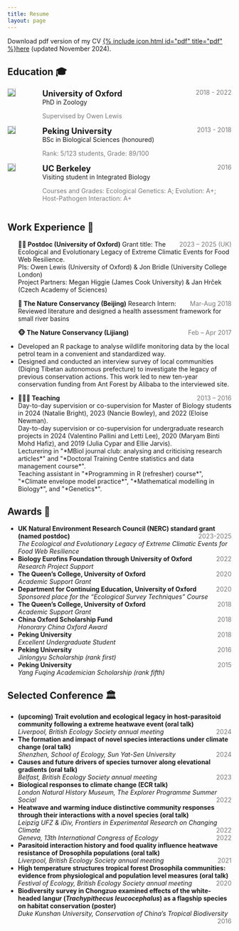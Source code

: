 ```yaml
---
title: Resume
layout: page
---
```


Download pdf version of my CV [{% include icon.html id="pdf" title="pdf" %}here](https://github.com/Jinlinc/jinlinc.github.io/raw/master/CV_Jinlin_Chen_2024Nov_online.pdf) (updated November 2024).

## Education 🎓

<!-- PhD -->
<div style="display:flex;">

  <div style="flex:0.5; padding-right:5%">
    <img src="{{ site.url }}/imgs/resume-icons/oxford.png" style="align:left; border: 1px solid #d3d3d3; border-style: outset;">
  </div>

  <div style="flex:4;">
    <p style="margin:0px">
      <b style="font-size: 130%;">University of Oxford</b>
      <span style="float:right; color:#7a7a7a;">2018 - 2022 </span>
    </p>
    PhD in Zoology <br>
    <p style="color:#7a7a7a">
      Supervised by Owen Lewis
    </p>
  </div>

</div>


<!-- BSc -->
<div style="display:flex;">

  <div style="flex:0.5; padding-right:5%">
    <img src="{{ site.url }}/imgs/resume-icons/pku.png" style="align:left; border: 1px solid #d3d3d3; border-style: outset;">
  </div>

  <div style="flex:4;">
    <p style="margin:0px">
      <b style="font-size: 130%;">Peking University</b>
      <span style="float:right; color:#7a7a7a;">2013 - 2018</span>
    </p>
    BSc in Biological Sciences (honoured)<br>
    <p style="color:#7a7a7a">
      Rank: 5/123 students, Grade: 89/100
    </p>
  </div>

</div>


<!-- Visiting student -->
<div style="display:flex;">

  <div style="flex:0.5; padding-right:5%">
    <img src="{{ site.url }}/imgs/resume-icons/berkeley.png" style="align:left; border: 1px solid #d3d3d3; border-style: outset;">
  </div>

  <div style="flex:4;">
    <p style="margin:0px">
      <b style="font-size: 130%;">UC Berkeley</b>
      <span style="float:right; color:#7a7a7a;">2016 </span>
    </p>
     Visiting student in Integrated Biology <br>
    <p style="color:#7a7a7a">
    Courses and Grades: Ecological Genetics: A; Evolution: A+; Host-Pathogen Interaction: A+
    </p>
  </div>

</div>


## Work Experience 💫
<ul>
<!-- 
<li><b>Oxford University Sport Team</b></li>
    Volleyball (Women’s 1st team player; captain of 2020-2021)
    <span style="float:right; color:#7a7a7a;">2018-</span> <br>
    Table Tennis (Women’s 1st team player)
    <span style="float:right; color:#7a7a7a;">2020-</span> <br>
-->

<b>👩‍🔬 Postdoc (University of Oxford)</b>
<span style="float:right; color:#7a7a7a;">2023 – 2025 (UK)</span>
    Grant title: The Ecological and Evolutionary Legacy of Extreme Climatic Events for Food Web Resilience. <br>
    PIs: Owen Lewis (University of Oxford) & Jon Bridle (University College London) <br>
    Project Partners: Megan Higgie (James Cook University) & Jan Hrček (Czech Academy of Sciences) <br>
    
<b>🌊 The Nature Conservancy (Beijing)</b>
<span style="float:right; color:#7a7a7a;">Mar-Aug 2018</span>
    Research Intern: Reviewed literature and designed a health assessment framework for small river basins <br>

<b>🐵 The Nature Conservancy (Lijiang)</b>
<span style="float:right; color:#7a7a7a;">Feb – Apr 2017</span>
    <li>Developed an R package to analyse wildlife monitoring data by the local petrol team in a convenient and standardized way. <br></li>
    <li>Designed and conducted an interview survey of local communities (Diqing Tibetan autonomous prefecture) to investigate the legacy of previous conservation actions. This work led to new ten-year conservation funding from Ant Forest by Alibaba to the interviewed site. <br></li>

<li>
    <b>👩🏻‍🏫 Teaching</b>
    <span style="float:right; color:#7a7a7a;">2013 – 2016</span>
</li>
    Day-to-day supervision or co-supervision for Master of Biology students in 2024 (Natalie Bright), 2023 (Nancie Bowley), and 2022 (Eloise Newman).<br>
    Day-to-day supervision or co-supervision for undergraduate research projects in 2024 (Valentino Pallini and Letti Lee), 2020 (Maryam Binti Mohd Hafiz), and 2019 (Julia Cypar and Ellie Jarvis).<br>
    Lecturering in "*MBiol journal club: analysing and criticising research articles*" and "*Doctoral Training Centre statistics and data management course*". <br>
    Teaching assistant in "*Programming in R (refresher) course*", "*Climate envelope model practice*", "*Mathematical modelling in Biology*", and "*Genetics*". <br>

</ul>


## Awards 🌟
<ul>
  <li>
    <b>UK Natural Environment Research Council (NERC) standard grant (named postdoc)</b>
    <span style="float:right; color:#7a7a7a;">2023-2025</span> <br>
    <i>The Ecological and Evolutionary Legacy of Extreme Climatic Events for Food Web Resilience</i>
  </li>

  <li>
    <b>Biology Eurofins Foundation through University of Oxford </b>
    <span style="float:right; color:#7a7a7a;">2022</span> <br>
    <i>Research Project Support</i>
  </li>

  <li>
    <b>The Queen’s College, University of Oxford </b>
    <span style="float:right; color:#7a7a7a;">2020</span> <br>
    <i>Academic Support Grant</i>
  </li>

  <li>
    <b>Department for Continuing Education, University of Oxford</b>
    <span style="float:right; color:#7a7a7a;">2020</span> <br>
    <i>Sponsored place for the “Ecological Survey Techniques” Course</i>
  </li>

<li>
  <b>The Queen’s College, University of Oxford </b>
  <span style="float:right; color:#7a7a7a;">2018</span> <br>
  <i>Academic Support Grant</i>
</li>

  <li>
    <b>China Oxford Scholarship Fund</b>
    <span style="float:right; color:#7a7a7a;">2018</span> <br>
    <i>Honorary China Oxford Award</i>
  </li>

  <li>
    <b>Peking University</b>
    <span style="float:right; color:#7a7a7a;">2018</span> <br>
    <i>Excellent Undergraduate Student</i>
  </li>

<li>
  <b>Peking University</b>
  <span style="float:right; color:#7a7a7a;">2016</span> <br>
  <i>Jinlongyu Scholarship (rank first) </i>
</li>

<li>
  <b>Peking University</b>
  <span style="float:right; color:#7a7a7a;">2015</span> <br>
  <i>Yang Fuqing Academician Scholarship (rank fifth)</i>
</li>

</ul>


## Selected Conference 🏛️

<ul>
  <li>
    <b>(upcoming) Trait evolution and ecological legacy in host-parasitoid community following a extreme heatwave event (oral talk)</b><br>
    <i>Liverpool, British Ecology Society annual meeting</i>
    <span style="float:right; color:#7a7a7a;">2024</span> <br>
  </li>
  
  <li>
    <b>The formation and impact of novel species interactions under climate change (oral talk)</b> <br>
    <i>Shenzhen, School of Ecology, Sun Yat-Sen University</i>
    <span style="float:right; color:#7a7a7a;">2024</span> <br>
  </li>
  
  <li>
    <b>Causes and future drivers of species turnover along elevational gradients (oral talk) </b><br>
    <i>Belfast, British Ecology Society annual meeting</i>
    <span style="float:right; color:#7a7a7a;">2023</span> <br>
  </li>
  
  <li>
    <b>Biological responses to climate change (ECR talk) </b><br>
    <i>London Natural History Museum, The Explorer Programme Summer Social</i>
    <span style="float:right; color:#7a7a7a;">2022</span> <br>
  </li>

  <li>
    <b>Heatwave and warming induce distinctive community responses through their interactions with a novel species (oral talk) </b><br>
    <i>Leipzig UFZ & iDiv, Frontiers in Experimental Research on Changing Climate</i>
    <span style="float:right; color:#7a7a7a;">2022</span> <br>
    <i>Geneva, 13th International Congress of Ecology</i>
    <span style="float:right; color:#7a7a7a;">2022</span> <br>
  </li>

  <li>
    <b>Parasitoid interaction history and food quality influence heatwave resistance of Drosophila populations (oral talk) </b><br>
    <i>Liverpool, British Ecology Society annual meeting</i>
    <span style="float:right; color:#7a7a7a;">2021</span> <br>
  </li>

  <li>
    <b>High temperature structures tropical forest Drosophila communities: evidence from physiological and population level measures (oral talk) </b><br>
    <i>Festival of Ecology, British Ecology Society annual meeting</i>
    <span style="float:right; color:#7a7a7a;">2020</span> <br>
  </li>

  <li>
    <b>Biodiversity survey in Chongzuo examined effects of the white-headed langur (<i>Trachypithecus leucocephalus</i>) as a flagship species on habitat conservation (poster) </b><br>
    <i>Duke Kunshan University, Conservation of China’s Tropical Biodiversity </i>
    <span style="float:right; color:#7a7a7a;">2016</span> <br>
  </li>

</ul>
